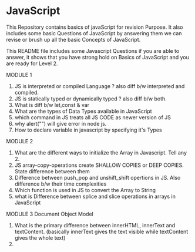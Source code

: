 # JavaScript
This Repository contains basics of javaScript for revision Purpose. It also includes some basic Questions of JavaScript by answering them we can revise or brush up all the basic Concepts of JavaScript.




This README file includes some Javascript Questions if you are able to answer, 
it shows that you have strong hold on Basics of JavaScript and you are ready for Level 2.

MODULE 1 

1. JS is interpreted or compiled Language ? also diff b/w interpreted and compiled.
2. JS is statically typed or dynamically typed ? also diff b/w both.
3. What is diff b/w let,const & var
4. What are the types of Data Types available in JavaScript
5. which command in JS treats all JS CODE as newer version of JS
6. why alert("") will give error in node js.
7. How to declare variable in javascript by specifying it's Types




MODULE 2

1. What are the different ways  to initialize the Array in Javascript. Tell any 2.
2. JS array-copy-operations create SHALLOW COPIES or DEEP COPIES. State difference between them
3. Difference between push_pop and unshift_shift opertions in JS. Also difference b/w their time complexities
4. Which function is used in JS to convert the Array to String
5. what is Difference between splice and slice operations in arrays in JavaScript


MODULE 3 
Document Object Model 

1. What is the primary difference between innerHTML, innerText and textContent. (basically innerText gives the text visible while textContent gives the whole text)
2. 
